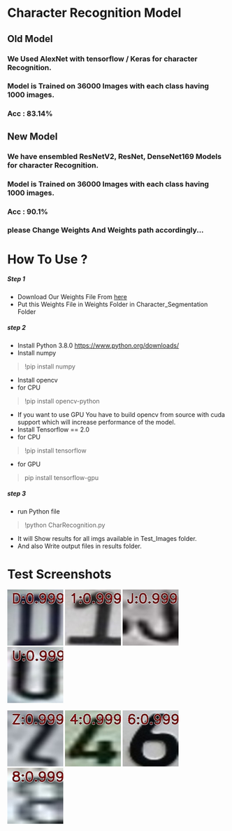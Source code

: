 # Character Recognition Model
## Old Model
### We Used AlexNet with tensorflow / Keras for character Recognition.
### Model is Trained on 36000 Images  with each class having 1000 images.
### Acc : 83.14%

## New Model
### We have ensembled ResNetV2, ResNet, DenseNet169 Models for character Recognition.
### Model is Trained on 36000 Images with each class having 1000 images.
### Acc : 90.1%

### please Change Weights And Weights path accordingly...

# How To Use ?
##### Step 1 
* Download Our Weights File From [here](https://drive.google.com/file/d/1Z5ZFATBNEarQfEa5KhLY1ybzg_TDdko0/view?usp=sharing)
* Put this Weights File in Weights Folder in Character_Segmentation Folder

##### step 2
* Install Python 3.8.0
https://www.python.org/downloads/
* Install numpy
> !pip install numpy
* Install opencv
* for CPU
> !pip install opencv-python
* If you want to use GPU You have to build opencv from source with cuda support which will increase performance of the model.
* Install Tensorflow == 2.0
* for CPU
> !pip install tensorflow
* for GPU
> pip install tensorflow-gpu

##### step 3
* run Python file 
> !python CharRecognition.py

* It will Show results for all imgs available in Test_Images folder.
* And also Write output files in results folder.

# Test Screenshots
![Screen Shot 1](https://github.com/manan-d8/CB31_CyberKnights/blob/master/Seprate_modules/Character_Recognition/Results/CharReco1.jpg)
![Screen Shot 1](https://github.com/manan-d8/CB31_CyberKnights/blob/master/Seprate_modules/Character_Recognition/Results/CharReco2.jpg)
![Screen Shot 1](https://github.com/manan-d8/CB31_CyberKnights/blob/master/Seprate_modules/Character_Recognition/Results/CharReco3.jpg)
![Screen Shot 1](https://github.com/manan-d8/CB31_CyberKnights/blob/master/Seprate_modules/Character_Recognition/Results/CharReco5.jpg)

![Screen Shot 1](https://github.com/manan-d8/CB31_CyberKnights/blob/master/Seprate_modules/Character_Recognition/Results/CharReco6.jpg)
![Screen Shot 1](https://github.com/manan-d8/CB31_CyberKnights/blob/master/Seprate_modules/Character_Recognition/Results/CharReco7.jpg)
![Screen Shot 1](https://github.com/manan-d8/CB31_CyberKnights/blob/master/Seprate_modules/Character_Recognition/Results/CharReco8.jpg)
![Screen Shot 1](https://github.com/manan-d8/CB31_CyberKnights/blob/master/Seprate_modules/Character_Recognition/Results/CharReco9.jpg)
